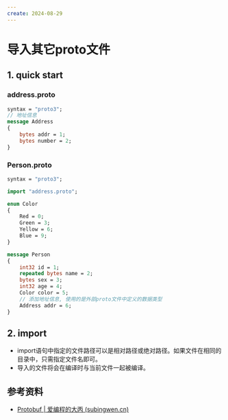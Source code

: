 ```yaml
---
create: 2024-08-29
---
```

# 导入其它proto文件

## 1. quick start

### address.proto

```protobuf
syntax = "proto3";
// 地址信息
message Address
{
    bytes addr = 1;
    bytes number = 2;
}
```

### Person.proto

```protobuf
syntax = "proto3";

import "address.proto";

enum Color
{
    Red = 0;
    Green = 3;
    Yellow = 6;
    Blue = 9;
}

message Person
{
    int32 id = 1;
    repeated bytes name = 2;
    bytes sex = 3;	
    int32 age = 4;
    Color color = 5;
    // 添加地址信息, 使用的是外部proto文件中定义的数据类型
    Address addr = 6;
}
```

## 2. import

* import语句中指定的文件路径可以是相对路径或绝对路径。如果文件在相同的目录中，只需指定文件名即可。
* 导入的文件将会在编译时与当前文件一起被编译。

## 参考资料

* [Protobuf | 爱编程的大丙 (subingwen.cn)](https://subingwen.cn/cpp/protobuf/#2-4-proto文件的导入)